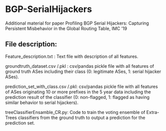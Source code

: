 # BGP-SerialHijackers
Additional material for paper Profiling BGP Serial Hijackers: Capturing Persistent Misbehavior in the Global Routing Table, IMC ’19

File description:
---------
Feature_description.txt : Text file with description of all features.

groundtruth_dataset.csv /.pkl : csv/pandas pickle file with all features of ground truth ASes including their class (0: legitimate ASes, 1: serial hijacker ASes).

prediction_set_with_class.csv /.pkl: csv/pandas pickle file with all features of ASes originating 10 or more prefixes in the 5 year data including the prediction result of the classifier (0: non-flagged, 1: flagged as having similar behavior to serial hijackers).

treeClassifierEnsamble_CR.py: Code to train the voting ensemble of Extra-Trees classifiers from the ground truth to output a prediction for the prediction set.
